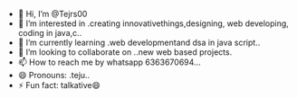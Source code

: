 - 👋 Hi, I’m @Tejrs00
- 👀 I’m interested in .creating innovativethings,designing, web developing, coding in java,c..
- 🌱 I’m currently learning .web developmentand dsa in java script..
- 💞️ I’m looking to collaborate on ..new web based projects.
- 📫 How to reach me by whatsapp 6363670694...
- 😄 Pronouns: .teju..
- ⚡ Fun fact: talkative😄

<!---
Tejrs00/Tejrs00 is a ✨ special ✨ repository because its `README.md` (this file) appears on your GitHub profile.
You can click the Preview link to take a look at your changes.
--->
